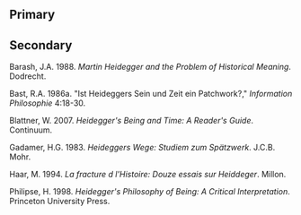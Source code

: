 ## Primary

## Secondary

Barash, J.A. 1988. *Martin Heidegger and the Problem of Historical Meaning*. Dodrecht.

Bast, R.A. 1986a. "Ist Heideggers Sein und Zeit ein Patchwork?," *Information Philosophie* 4:18-30.

Blattner, W. 2007. *Heidegger's Being and Time: A Reader's Guide*. Continuum.

Gadamer, H.G. 1983. *Heideggers Wege: Studiem zum Spätzwerk*. J.C.B. Mohr.

Haar, M. 1994. *La fracture d l'Histoire: Douze essais sur Heiddeger*. Millon.

Philipse, H. 1998. *Heidegger's Philosophy of Being: A Critical Interpretation*. Princeton University Press.
